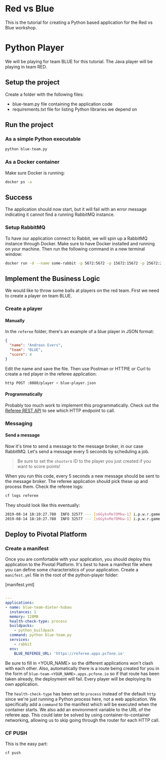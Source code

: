 # Red vs Blue

This is the tutorial for creating a Python based application for the Red vs Blue workshop.

# Python Player

We will be playing for team BLUE for this tutorial.
The Java player will be playing in team RED.

## Setup the project

Create a folder with the following files:
* blue-team.py file containing the application code
* requirements.txt file for listing Python libraries we depend on

## Run the project

### As a simple Python executable

```bash
python blue-team.py
```

### As a Docker container

Make sure Docker is running:

```bash
docker ps -a
```

## Success

The application should now start, but it will fail with an error message indicating it cannot find a running RabbitMQ instance.

### Setup RabbitMQ

To have our application connect to Rabbit, we will spin up a RabbitMQ instance through Docker.
Make sure to have Docker installed and running on your machine.
Then run the following command in a new terminal window:

```bash
docker run -d --name some-rabbit -p 5672:5672 -p 15672:15672 -p 25672:25672 rabbitmq:3-management
```

## Implement the Business Logic

We would like to throw some balls at players on the red team.
First we need to create a player on team BLUE.

### Create a player

#### Manually

In the `referee` folder, there's an example of a blue player in JSON format:

```json
{
  "name": "Andreas Evers",
  "team": "BLUE",
  "score": 4
}
```

Edit the name and save the file.
Then use Postman or HTTPIE or Curl to create a red player in the referee application:

```bash
http POST :8080/player < blue-player.json
```

#### Programmatically

Probably too much work to implement this programmatically.
Check out the [Referee REST API](https://referee.apps.pcfone.io/docs/index.html) to see which HTTP endpoint to call.

### Messaging

#### Send a message

Now it's time to send a message to the message broker, in our case RabbitMQ.
Let's send a message every 5 seconds by scheduling a job.

> Be sure to set the `shooter`s ID to the player you just created if you want to score points!

When you run this code, every 5 seconds a new message should be sent to the message broker.
The referee application should pick these up and process them.
Check the referee logs:

```bash
cf logs referee
```

They should look like this eventually:

```bash
2019-08-14 18:10:27.780  INFO 32577 --- [s6GykvMe7OMkw-1] i.p.w.r.game.scoring.ScoringService      : Checking Ball thrown from [Andreas Evers] to [Dieter Hubau]...
2019-08-14 18:10:27.780  INFO 32577 --- [s6GykvMe7OMkw-1] i.p.w.r.game.scoring.ScoringService      : HIT!
```

## Deploy to Pivotal Platform

### Create a manifest

Once you are comfortable with your application, you should deploy this application to the Pivotal Platform.
It's best to have a manifest file where you can define some characteristics of your application.
Create a `manifest.yml` file in the root of the python-player folder:

[manifest.yml]
```yaml

---
applications:
- name: blue-team-dieter-hubau
  instances: 1
  memory: 128MB
  health-check-type: process
  buildpacks:
    - python_buildpack
  command: python blue-team.py
  services:
    - rabbit
  env:
    BLUE_REFEREE_URL: 'https://referee.apps.pcfone.io'
```

Be sure to fill in <YOUR_NAME> so the different applications won't clash with each other.
Also, automatically there is a route being created for you in the form of `blue-team-<YOUR_NAME>.apps.pcfone.io` so if that route has been taken already, the deployment will fail.
Every player will be deploying its own application.

The `health-check-type` has been set to `process` instead of the default `http` since we're just running a Python process here, not a web application.
We specifically add a `command` to the manifest which will be executed when the container starts.
We also add an environment variable to the URL of the referee app.
This could later be solved by using container-to-container networking, allowing us to skip going through the router for each HTTP call.

### CF PUSH

This is the easy part:

```bash
cf push
```